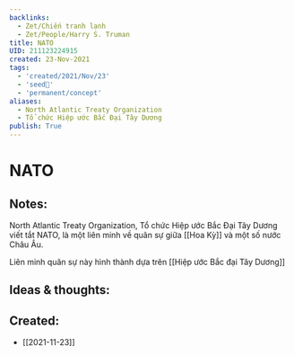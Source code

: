```yaml
---
backlinks:
  - Zet/Chiến tranh lạnh
  - Zet/People/Harry S. Truman
title: NATO
UID: 211123224915
created: 23-Nov-2021
tags:
  - 'created/2021/Nov/23'
  - 'seed🥜'
  - 'permanent/concept'
aliases:
  - North Atlantic Treaty Organization
  - Tổ chức Hiệp ước Bắc Đại Tây Dương
publish: True
---
```

# NATO

## Notes:
North Atlantic Treaty Organization, Tổ chức Hiệp ước Bắc Đại Tây Dương viết tắt NATO, là một liên minh về quân sự giữa [[Hoa Kỳ]] và một số nước Châu Âu.

Liên minh quân sự này hình thành dựa trên [[Hiệp ước Bắc đại Tây Dương]]

## Ideas & thoughts:


## Created:
- [[2021-11-23]]
